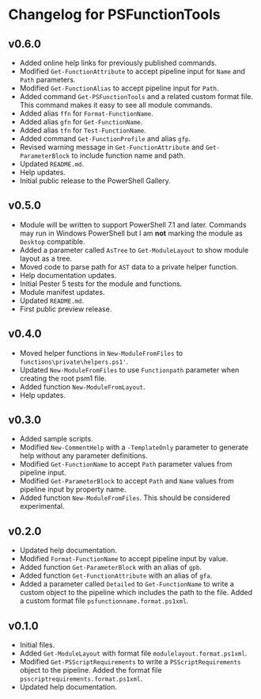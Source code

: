 # Changelog for PSFunctionTools

## v0.6.0

+ Added online help links for previously published commands.
+ Modified `Get-FunctionAttribute` to accept pipeline input for `Name` and `Path` parameters.
+ Modified `Get-FunctionAlias` to accept pipeline input for `Path`.
+ Added command `Get-PSFunctionTools` and a related custom format file. This command makes it easy to see all module commands.
+ Added alias `ffn` for `Format-FunctionName`.
+ Added alias `gfn` for `Get-FunctionName`.
+ Added alias `tfn` for `Test-FunctionName`.
+ Added command `Get-FunctionProfile` and alias `gfp`.
+ Revised warning message in `Get-FunctionAttribute` and `Get-ParameterBlock` to include function name and path.
+ Updated `README.md`.
+ Help updates.
+ Initial public release to the PowerShell Gallery.

## v0.5.0

+ Module will be written to support PowerShell 7.1 and later. Commands may run in Windows PowerShell but I am __not__ marking the module as `Desktop` compatible.
+ Added a parameter called `AsTree` to `Get-ModuleLayout` to show module layout as a tree.
+ Moved code to parse path for `AST` data to a private helper function.
+ Help documentation updates.
+ Initial Pester 5 tests for the module and functions.
+ Module manifest updates.
+ Updated `README.md`.
+ First public preview release.

## v0.4.0

+ Moved helper functions in `New-ModuleFromFiles` to `functions\private\helpers.ps1'`.
+ Updated `New-ModuleFromFiles` to use `Functionpath` parameter when creating the root psm1 file.
+ Added function `New-ModuleFromLayout`.
+ Help updates.

## v0.3.0

+ Added sample scripts.
+ Modified `New-CommentHelp` with a `-TemplateOnly` parameter to generate help without any parameter definitions.
+ Modified `Get-FunctionName` to accept `Path` parameter values from pipeline input.
+ Modified `Get-ParameterBlock` to accept `Path` and `Name` values from pipeline input by property name.
+ Added function `New-ModuleFromFiles`. This should be considered experimental.

## v0.2.0

+ Updated help documentation.
+ Modified `Format-FunctionName` to accept pipeline input by value.
+ Added function `Get-ParameterBlock` with an alias of `gpb`.
+ Added function `Get-FunctionAttribute` with an alias of `gfa`.
+ Added a parameter called `Detailed` to `Get-FunctionName` to write a custom object to the pipeline which includes the path to the file. Added a custom format file `psfunctionname.format.ps1xml`.

## v0.1.0

+ Initial files.
+ Added `Get-ModuleLayout` with format file `modulelayout.format.ps1xml`.
+ Modified `Get-PSScriptRequirements` to write a `PSScriptRequirements` object to the pipeline. Added the format file `psscriptrequirements.format.ps1xml`.
+ Updated help documentation.